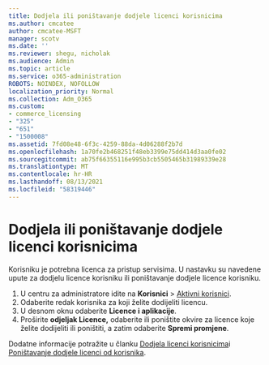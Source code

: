 ```yaml
---
title: Dodjela ili poništavanje dodjele licenci korisnicima
ms.author: cmcatee
author: cmcatee-MSFT
manager: scotv
ms.date: ''
ms.reviewer: shegu, nicholak
ms.audience: Admin
ms.topic: article
ms.service: o365-administration
ROBOTS: NOINDEX, NOFOLLOW
localization_priority: Normal
ms.collection: Adm_O365
ms.custom:
- commerce_licensing
- "325"
- "651"
- "1500008"
ms.assetid: 7fd08e48-6f3c-4259-88da-4d06288f2b7d
ms.openlocfilehash: 1a70fe2b468251f48eb3399e75dd414d3aa0fe02
ms.sourcegitcommit: ab75f66355116e995b3cb5505465b31989339e28
ms.translationtype: MT
ms.contentlocale: hr-HR
ms.lasthandoff: 08/13/2021
ms.locfileid: "58319446"
---
```

# <a name="assign-or-unassign-licenses-to-users"></a>Dodjela ili poništavanje dodjele licenci korisnicima

Korisniku je potrebna licenca za pristup servisima. U nastavku su navedene upute za dodjelu licence korisniku ili poništavanje dodjele licence korisniku.
  
1. U centru za administratore idite na **Korisnici** \> [Aktivni korisnici](https://go.microsoft.com/fwlink/p/?linkid=834822).
2. Odaberite redak korisnika za koji želite dodijeliti licencu.
3. U desnom oknu odaberite **Licence i aplikacije**.
4. Proširite **odjeljak Licence,** odaberite ili poništite okvire za licence koje želite dodijeliti ili poništiti, a zatim odaberite **Spremi promjene**.

Dodatne informacije potražite u članku [Dodjela licenci korisnicima](https://docs.microsoft.com/microsoft-365/admin/manage/assign-licenses-to-users)i [Poništavanje dodjele licenci od korisnika](https://docs.microsoft.com/microsoft-365/admin/manage/remove-licenses-from-users).
